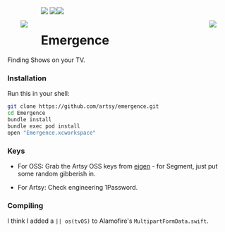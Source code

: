 <img src="https://raw.githubusercontent.com/artsy/emergence/master/docs/screenshots/artsy_logo.png" align="left" hspace="30px" vspace="30px">
<img src="https://raw.githubusercontent.com/artsy/emergence/master/docs/screenshots/emergence.png" align="right" hspace="30px" vspace="30px">


<img src ="https://raw.githubusercontent.com/artsy/emergence/master/docs/screenshots/featured.png">
<img src ="https://raw.githubusercontent.com/artsy/emergence/master/docs/screenshots/show.png"><img src ="https://raw.githubusercontent.com/artsy/emergence/master/docs/screenshots/artworks.png">

# Emergence

Finding Shows on your TV.

### Installation

Run this in your shell:

```sh
git clone https://github.com/artsy/emergence.git
cd Emergence
bundle install
bundle exec pod install
open "Emergence.xcworkspace"
```

### Keys

* For OSS:  Grab the Artsy  OSS keys from [eigen](https://github.com/artsy/eigen/blob/259be8ce00b07a33e02d4444ee01e5589df9b2f1/Makefile#L40-L42) - for Segment, just put some random gibberish in.

* For Artsy: Check engineering 1Password.

### Compiling

I think I added a `|| os(tvOS)` to Alamofire's `MultipartFormData.swift`.
